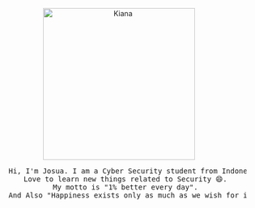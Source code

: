<p align="center">
    <img width="300" src="https://github.com/G34ts/G34ts/assets/126637263/5503383b-11ec-4be6-9c81-f7732196ee6c" alt="Kiana">
</p>
<pre align="center">
    Hi, I'm Josua. I am a Cyber Security student from Indonesia.
    Love to learn new things related to Security 😄. 
    My motto is "1% better every day". 
    And Also "Happiness exists only as much as we wish for it" 🙏.
</pre>
<!--
**G34ts/G34ts** is a ✨ _special_ ✨ repository because its `README.md` (this file) appears on your GitHub profile.

Here are some ideas to get you started:

- 🔭 I’m currently working on ...
- 🌱 I’m currently learning ...
- 👯 I’m looking to collaborate on ...
- 🤔 I’m looking for help with ...
- 💬 Ask me about ...
- 📫 How to reach me: ...
- 😄 Pronouns: ...
- ⚡ Fun fact: ...
-->
